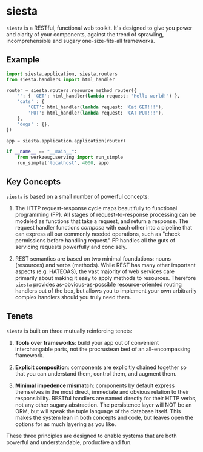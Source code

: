 # siesta

`siesta` is a RESTful, functional web toolkit.  It's designed to give you power
and clarity of your components, against the trend of sprawling,
incomprehensible and sugary one-size-fits-all frameworks.

## Example

```python
import siesta.application, siesta.routers
from siesta.handlers import html_handler

router = siesta.routers.resource_method_router({
    '': { 'GET': html_handler(lambda request: 'Hello world!') },
    'cats' : {
        'GET': html_handler(lambda request: 'Cat GET!!!'),
        'PUT': html_handler(lambda request: 'CAT PUT!!!'),
    },
    'dogs' : {},
})

app = siesta.application.application(router)

if __name__ == "__main__":
    from werkzeug.serving import run_simple
    run_simple('localhost', 4000, app)
```

## Key Concepts

`siesta` is based on a small number of powerful concepts:

1. The HTTP request-response cycle maps beautifully to functional programming
(FP).  All stages of request-to-response processing can be modeled as functions
that take a request, and return a response.  The request handler functions
_compose_ with each other into a pipeline that can express all our commonly
needed operations, such as "check permissions before handling request."  FP
handles all the guts of servicing requests powerfully and concisely.

2. REST semantics are based on two minimal foundations: nouns (resources) and
verbs (methods).  While REST has many other important aspects (e.g. HATEOAS),
the vast majority of web services care primarily about making it easy to apply
methods to resources.  Therefore `siesta` provides as-obvious-as-possible
resource-oriented routing handlers out of the box, but allows you to implement
your own arbitrarily complex handlers should you truly need them.

## Tenets

`siesta` is built on three mutually reinforcing tenets:

1. __Tools over frameworks__: build your app out of convenient interchangable
parts, not the procrustean bed of an all-encompassing framework.

2. __Explicit composition__: components are explicitly chained together so that
you can understand them, control them, and augment them.

3. __Minimal impedence mismatch__: components by default express themselves in
the most direct, immediate and obvious relation to their responsibility.
RESTful handlers are named directly for their HTTP verbs, not any other sugary
abstraction.  The persistence layer will NOT be an ORM, but will speak the
tuple language of the database itself.  This makes the system lean in both
concepts and code, but leaves open the options for as much layering as you like.

These three principles are designed to enable systems that are both powerful
and understandable, productive and fun.
